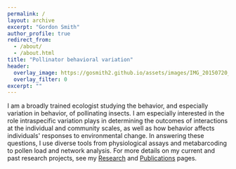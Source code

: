 ```yaml
---
permalink: /
layout: archive
excerpt: "Gordon Smith"
author_profile: true
redirect_from: 
  - /about/
  - /about.html
title: "Pollinator behavioral variation"
header:
  overlay_image: https://gosmith2.github.io/assets/images/IMG_20150720_193412054_HDR.jpg
  overlay_filter: 0
excerpt: ""
---
```


I am a broadly trained ecologist studying the behavior, and especially variation in behavior, of pollinating insects. I am especially interested in the role intraspecific variation plays in determining the outcomes of interactions at the individual and community scales, as well as how behavior affects individuals' responses to environmental change. In answering these questions, I use diverse tools from physiological assays and metabarcoding to pollen load and network analysis. For more details on my current and past research projects, see my [Research](https://gosmith2.github.io/research/) and [Publications](https://gosmith2.github.io/publications) pages.
